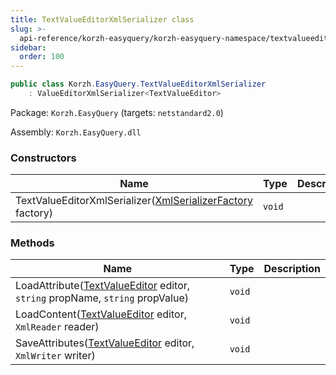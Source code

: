 ```yaml
---
title: TextValueEditorXmlSerializer class
slug: >-
  api-reference/korzh-easyquery/korzh-easyquery-namespace/textvalueeditorxmlserializer-class
sidebar:
  order: 100
---
```


```csharp
public class Korzh.EasyQuery.TextValueEditorXmlSerializer
    : ValueEditorXmlSerializer<TextValueEditor>

```
Package: `Korzh.EasyQuery` (targets: `netstandard2.0`)

Assembly: `Korzh.EasyQuery.dll`

### Constructors

| Name | Type | Description | 
| --- | --- | --- | 
| TextValueEditorXmlSerializer([XmlSerializerFactory](///easyquery/docs/api-reference/korzh-easyquery/korzh-easyquery-namespace/xmlserializerfactory-class) factory) | `void` |  | 


### Methods

| Name | Type | Description | 
| --- | --- | --- | 
| LoadAttribute([TextValueEditor](///easyquery/docs/api-reference/easydata-core/easydata-namespace/textvalueeditor-class) editor, `string` propName, `string` propValue) | `void` |  | 
| LoadContent([TextValueEditor](///easyquery/docs/api-reference/easydata-core/easydata-namespace/textvalueeditor-class) editor, `XmlReader` reader) | `void` |  | 
| SaveAttributes([TextValueEditor](///easyquery/docs/api-reference/easydata-core/easydata-namespace/textvalueeditor-class) editor, `XmlWriter` writer) | `void` |  |
